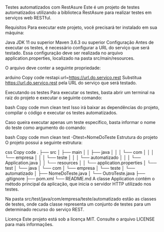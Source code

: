 Testes automatizados com RestAsure
Este é um projeto de testes automatizados utilizando a biblioteca RestAsure para realizar testes em serviços web RESTful.

Requisitos
Para executar este projeto, você precisará ter instalado em sua máquina:

Java JDK 11 ou superior
Maven 3.6.3 ou superior
Configuração
Antes de executar os testes, é necessário configurar a URL do serviço que será testado. Essa configuração deve ser realizada no arquivo application.properties, localizado na pasta src/main/resources.

O arquivo deve conter a seguinte propriedade:

arduino
Copy code
restapi.url=https://url.do.servico.rest
Substitua https://url.do.servico.rest pela URL do serviço que será testado.

Executando os testes
Para executar os testes, basta abrir um terminal na raiz do projeto e executar o seguinte comando:

bash
Copy code
mvn clean test
Isso irá baixar as dependências do projeto, compilar o código e executar os testes automatizados.

Caso queira executar apenas um teste específico, basta informar o nome do teste como argumento do comando:

bash
Copy code
mvn clean test -Dtest=NomeDoTeste
Estrutura do projeto
O projeto possui a seguinte estrutura:

css
Copy code
.
├── src
│   ├── main
│   │   ├── java
│   │   │   └── com
│   │   │       └── empresa
│   │   │           └── teste
│   │   │               └── automatizado
│   │   │                   └── Application.java
│   │   └── resources
│   │       └── application.properties
│   └── test
│       └── java
│           └── com
│               └── empresa
│                   └── teste
│                       └── automatizado
│                           ├── NomeDoTeste.java
│                           └── OutroTeste.java
├── .gitignore
├── pom.xml
└── README.md
A classe Application contém o método principal da aplicação, que inicia o servidor HTTP utilizado nos testes.

Na pasta src/test/java/com/empresa/teste/automatizado estão as classes de testes, onde cada classe representa um conjunto de testes para um determinado recurso do serviço REST.

Licença
Este projeto está sob a licença MIT. Consulte o arquivo LICENSE para mais informações.
